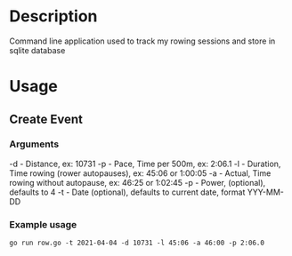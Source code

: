 # Description
Command line application used to track my rowing sessions and store in sqlite database

# Usage
## Create Event
### Arguments
-d - Distance, ex: 10731
-p - Pace, Time per 500m, ex: 2:06.1
-l - Duration, Time rowing (rower autopauses), ex: 45:06 or 1:00:05
-a - Actual, Time rowing without autopause, ex: 46:25 or 1:02:45
-p - Power, (optional), defaults to 4
-t - Date (optional), defaults to current date, format YYY-MM-DD

### Example usage
`go run row.go -t 2021-04-04 -d 10731 -l 45:06 -a 46:00 -p 2:06.0`
